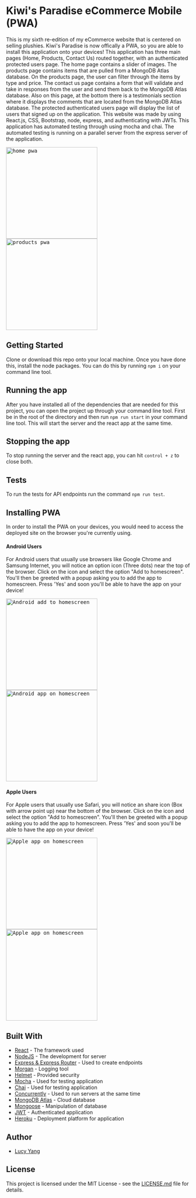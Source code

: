 # Kiwi's Paradise eCommerce Mobile (PWA)

This is my sixth re-edition of my eCommerce website that is centered on selling plushies. Kiwi's Paradise is now offically a PWA, so you are able to install this application onto your devices! This application has three main pages (Home, Products, Contact Us) routed together, with an authenticated protected users page. The home page contains a slider of images. The products page contains items that are pulled from a MongoDB Atlas database. On the products page, the user can filter through the items by type and price. The contact us page contains a form that will validate and take in responses from the user and send them back to the MongoDB Atlas database. Also on this page, at the bottom there is a testimonials section where it displays the comments that are located from the MongoDB Atlas database. The protected authenticated users page will display the list of users that signed up on the application. This website was made by using React.js, CSS, Bootstrap, node, express, and authenticating with JWTs. This application has automated testing through using mocha and chai. The automated testing is running on a parallel server from the express server of the application.

<kbd>
<img src="https://github.com/l-yang-05/KiwisParadise-Mobile/blob/master/screenshots-pwa/Screenshot_20191202-155824_Chrome.jpg" alt="home pwa" width="250" height="auto"/>
</kbd>

<kbd>
<img src="https://github.com/l-yang-05/KiwisParadise-Mobile/blob/master/screenshots-pwa/Screenshot_20191202-155829_Chrome.jpg" alt="products pwa" width="250" height="auto"/>
</kbd>


## Getting Started

Clone or download this repo onto your local machine. Once you have done this, install the node packages. You can do this by running ```npm i``` on your command line tool.


## Running the app

After you have installed all of the dependencies that are needed for this project, you can open the project up through your command line tool. First be in the root of the directory and then run ```npm run start``` in your command line tool. This will start the server and the react app at the same time.


## Stopping the app

To stop running the server and the react app, you can hit ```control + z``` to close both.


## Tests

To run the tests for API endpoints run the command ```npm run test```.

## Installing PWA
In order to install the PWA on your devices, you would need to access the deployed site on the browser you're currently using.

#### Android Users
For Android users that usually use browsers like Google Chrome and Samsung Internet, you will notice an option icon (Three dots) near the top of the browser. Click on the icon and select the option "Add to homescreen". You'll then be greeted with a popup asking you to add the app to homescreen. Press 'Yes' and soon you'll be able to have the app on your device!

<kbd>
<img src="https://github.com/l-yang-05/KiwisParadise-Mobile/blob/master/screenshots-pwa/Screenshot_20191202-155629_Chrome.jpg" alt="Android add to homescreen" width="250" height="auto"/>
</kbd>

<kbd>
<img src="https://github.com/l-yang-05/KiwisParadise-Mobile/blob/master/screenshots-pwa/Screenshot_20191202-155842_One_UI_Home.jpg" alt="Android app on homescreen" width="250" height="auto"/>
</kbd>

#### Apple Users
For Apple users that usually use Safari, you will notice an share icon (Box with arrow point up) near the bottom of the browser. Click on the icon and select the option "Add to homescreen". You'll then be greeted with a popup asking you to add the app to homescreen. Press 'Yes' and soon you'll be able to have the app on your device!

<kbd>
<img src="https://github.com/l-yang-05/KiwisParadise-Mobile/blob/master/screenshots-pwa/image0.png" alt="Apple app on homescreen" width="250" height="auto"/>
</kbd>

<kbd>
<img src="https://github.com/l-yang-05/KiwisParadise-Mobile/blob/master/screenshots-pwa/image0%20(1).png" alt="Apple app on homescreen" width="250" height="auto"/>
</kbd>
 
## Built With

* [React](https://github.com/facebook/react) - The framework used
* [NodeJS](https://github.com/nodejs/node) - The development for server
* [Express & Express Router](https://github.com/expressjs/express) - Used to create endpoints
* [Morgan](https://github.com/expressjs/morgan) - Logging tool
* [Helmet](https://github.com/helmetjs/helmet) - Provided security
* [Mocha](https://github.com/mochajs/mocha) - Used for testing application
* [Chai](https://github.com/chaijs/chai) - Used for testing application
* [Concurrently](https://github.com/kimmobrunfeldt/concurrently) - Used to run servers at the same time
* [MongoDB Atlas](https://www.mongodb.com/) - Cloud database
* [Mongoose](https://mongoosejs.com/) - Manipulation of database
* [JWT](https://jwt.io/) - Authenticated application
* [Heroku](https://www.heroku.com) - Deployment platform for application


## Author

* [Lucy Yang](https://github.com/l-yang-05)


## License

This project is licensed under the MIT License - see the [LICENSE.md](LICENSE.md) file for details.
